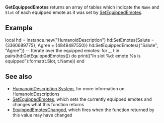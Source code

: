 **GetEquippedEmotes** returns an array of tables which indicate the `Name` and `Slot` of each equipped emote as it was set by [SetEquippedEmotes](https://developer.roblox.com/en-us/api-reference/function/HumanoidDescription/SetEquippedEmotes).

Example
-------

local hd = Instance.new("HumanoidDescription")
hd:SetEmotes{Salute = {3360689775}, Agree = {4849487550}}
hd:SetEquippedEmotes({"Salute", "Agree"})
-- Iterate over the equipped emotes:
for \_, t in pairs(hd:GetEquippedEmotes()) do
    print(("In slot %d: emote %s is equipped"):format(t.Slot, t.Name))
end

See also
--------

*   [HumanoidDescription System](https://developer.roblox.com/en-us/articles/humanoiddescription-system), for more information on HumanoidDescriptions
*   [SetEquippedEmotes](https://developer.roblox.com/en-us/api-reference/function/HumanoidDescription/SetEquippedEmotes), which sets the currently equipped emotes and changes what this function returns
*   [EquippedEmotesChanged](https://developer.roblox.com/en-us/api-reference/event/HumanoidDescription/EquippedEmotesChanged), which fires when the function returned by this value may have changed